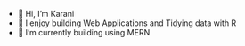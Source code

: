 - 👋 Hi, I’m Karani 
- 👀 I enjoy building Web Applications and Tidying data with R
- 🌱 I’m currently building using MERN



<!---
KaraniWachira/KaraniWachira is a ✨ special ✨ repository because its `README.md` (this file) appears on your GitHub profile.
You can click the Preview link to take a look at your changes.
--->
